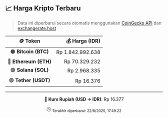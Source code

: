 

<!-- HARGA_KRIPTO -->
## 📈 Harga Kripto Terbaru

> Data ini diperbarui secara otomatis menggunakan [CoinGecko API](https://www.coingecko.com/) dan [exchangerate.host](https://exchangerate.host/)

<div align="center">

| 🪙 Token | 💰 Harga (IDR) |
|:------:|---------------:|
| 🟠 **Bitcoin (BTC)**   | Rp 1.842.992.638 |
| 🔵 **Ethereum (ETH)**  | Rp 70.329.232 |
| 🟣 **Solana (SOL)**    | Rp 2.968.335 |
| 🟢 **Tether (USDT)**   | Rp 16.376 |

---

💱 **Kurs Rupiah (USD → IDR)**: Rp 16.377

🕒 <sub>Terakhir diperbarui: 22/8/2025, 17.49.22</sub>

</div>
<!-- /HARGA_KRIPTO -->